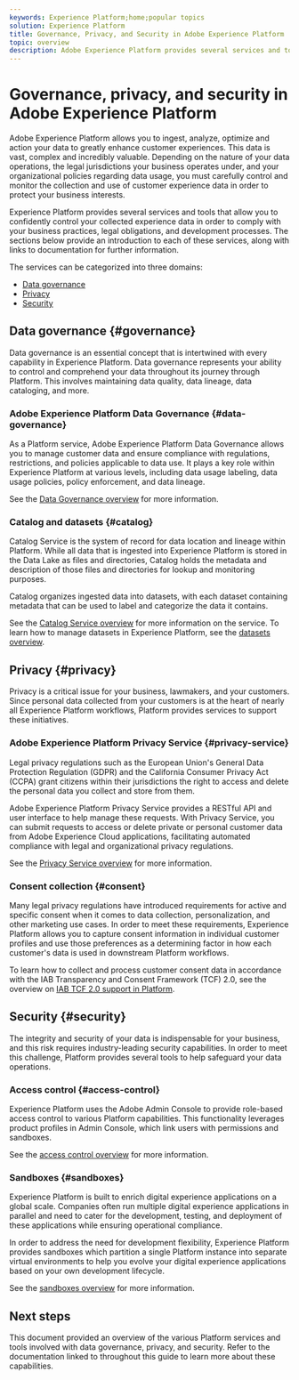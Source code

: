 ```yaml
---
keywords: Experience Platform;home;popular topics
solution: Experience Platform
title: Governance, Privacy, and Security in Adobe Experience Platform
topic: overview
description: Adobe Experience Platform provides several services and tools that allow you to confidently control your collected experience data in order to comply with your business practices, legal obligations, and development process.
---
```


# Governance, privacy, and security in Adobe Experience Platform

Adobe Experience Platform allows you to ingest, analyze, optimize and action your data to greatly enhance customer experiences. This data is vast, complex and incredibly valuable. Depending on the nature of your data operations, the legal jurisdictions your business operates under, and your organizational policies regarding data usage, you must carefully control and monitor the collection and use of customer experience data in order to protect your business interests.

Experience Platform provides several services and tools that allow you to confidently control your collected experience data in order to comply with your business practices, legal obligations, and development processes. The sections below provide an introduction to each of these services, along with links to documentation for further information.

The services can be categorized into three domains:

* [Data governance](#governance)
* [Privacy](#privacy)
* [Security](#security)

## Data governance {#governance}

Data governance is an essential concept that is intertwined with every capability in Experience Platform. Data governance represents your ability to control and comprehend your data throughout its journey through Platform. This involves maintaining data quality, data lineage, data cataloging, and more.

### Adobe Experience Platform Data Governance {#data-governance}

As a Platform service, Adobe Experience Platform Data Governance allows you to manage customer data and ensure compliance with regulations, restrictions, and policies applicable to data use. It plays a key role within Experience Platform at various levels, including data usage labeling, data usage policies, policy enforcement, and data lineage.

See the [Data Governance overview](../../data-governance/home.md) for more information.

### Catalog and datasets {#catalog}

Catalog Service is the system of record for data location and lineage within Platform. While all data that is ingested into Experience Platform is stored in the Data Lake as files and directories, Catalog holds the metadata and description of those files and directories for lookup and monitoring purposes.

Catalog organizes ingested data into datasets, with each dataset containing metadata that can be used to label and categorize the data it contains.

See the [Catalog Service overview](../../catalog/home.md) for more information on the service. To learn how to manage datasets in Experience Platform, see the [datasets overview](../../catalog/datasets/overview.md).

## Privacy {#privacy}

Privacy is a critical issue for your business, lawmakers, and your customers. Since personal data collected from your customers is at the heart of nearly all Experience Platform workflows, Platform provides services to support these initiatives.

### Adobe Experience Platform Privacy Service {#privacy-service}

Legal privacy regulations such as the European Union's General Data Protection Regulation (GDPR) and the California Consumer Privacy Act (CCPA) grant citizens within their jurisdictions the right to access and delete the personal data you collect and store from them.

Adobe Experience Platform Privacy Service provides a RESTful API and user interface to help manage these requests. With Privacy Service, you can submit requests to access or delete private or personal customer data from Adobe Experience Cloud applications, facilitating automated compliance with legal and organizational privacy regulations.

See the [Privacy Service overview](../../privacy-service/home.md) for more information.

### Consent collection {#consent}

Many legal privacy regulations have introduced requirements for active and specific consent when it comes to data collection, personalization, and other marketing use cases. In order to meet these requirements, Experience Platform allows you to capture consent information in individual customer profiles and use those preferences as a determining factor in how each customer's data is used in downstream Platform workflows.

To learn how to collect and process customer consent data in accordance with the IAB Transparency and Consent Framework (TCF) 2.0, see the overview on [IAB TCF 2.0 support in Platform](./consent/iab/overview.md).

<!-- For more information on the consent collection process using the Adobe standard, see the [consent collection overview]. -->

## Security {#security}

The integrity and security of your data is indispensable for your business, and this risk requires industry-leading security capabilities. In order to meet this challenge, Platform provides several tools to help safeguard your data operations.

### Access control {#access-control}

Experience Platform uses the Adobe Admin Console to provide role-based access control to various Platform capabilities. This functionality leverages product profiles in Admin Console, which link users with permissions and sandboxes.

See the [access control overview](../../access-control/home.md) for more information.

### Sandboxes {#sandboxes}

Experience Platform is built to enrich digital experience applications on a global scale. Companies often run multiple digital experience applications in parallel and need to cater for the development, testing, and deployment of these applications while ensuring operational compliance.

In order to address the need for development flexibility, Experience Platform provides sandboxes which partition a single Platform instance into separate virtual environments to help you evolve your digital experience applications based on your own development lifecycle.

See the [sandboxes overview](../../sandboxes/home.md) for more information.

## Next steps

This document provided an overview of the various Platform services and tools involved with data governance, privacy, and security. Refer to the documentation linked to throughout this guide to learn more about these capabilities.